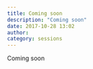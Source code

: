 ```yaml
---
title: Coming soon
description: "Coming soon"
date: 2017-10-28 13:02
author:
category: sessions
---
```

Coming soon
